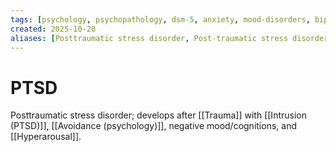 ```yaml
---
tags: [psychology, psychopathology, dsm-5, anxiety, mood-disorders, bipolar, eating-disorders, personality-disorders, dissociation, schizophrenia, psychotherapy, cbt, medication, ect]
created: 2025-10-20
aliases: [Posttraumatic stress disorder, Post-traumatic stress disorder]
---
```

# PTSD

Posttraumatic stress disorder; develops after [[Trauma]] with [[Intrusion (PTSD)]], [[Avoidance (psychology)]], negative mood/cognitions, and [[Hyperarousal]].

